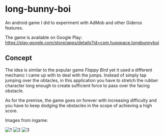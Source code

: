 # long-bunny-boi
An android game I did to experiment with AdMob and other Gideros features.

The game is available on Google Play: https://play.google.com/store/apps/details?id=com.hupspace.longbunnyboi

## Concept

The idea is similar to the popular game _Flappy Bird_ yet it used a different mechanic I came up with to deal with the jumps. Instead of simply tap jumping over the obtacles, in this application you have to stretch the rubber character long enough to create sufficient force to pass over the facing obstacle.

As for the premise, the game goes on forever with increasing difficulty and you have to keep dodging the obstacles in the scope of achieving a high score.

Images from ingame:

![1](https://user-images.githubusercontent.com/50552606/60085215-8d409880-9741-11e9-97e7-50c9d42d9b38.jpg)
![2](https://user-images.githubusercontent.com/50552606/60085217-8d409880-9741-11e9-8426-5c3a84d647bd.jpg)
![3](https://user-images.githubusercontent.com/50552606/60085218-8dd92f00-9741-11e9-9bf3-a0b08afa01aa.jpg)

